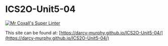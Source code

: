 # ICS2O-Unit5-04
[![Mr Coxall's Super Linter](https://github.com/darcy-murphy/ICS2O-Unit5-04//workflows/Mr%20Coxall's%20Super%20Linter/badge.svg)](https://github.com/darcy-murphy/ICS2O-Unit5-04//actions/)

This site can be found at: [https://darcy-murphy.github.io/ICS2O-Unit5-04/](https://darcy-murphy.github.io/ICS2O-Unit5-04/)
